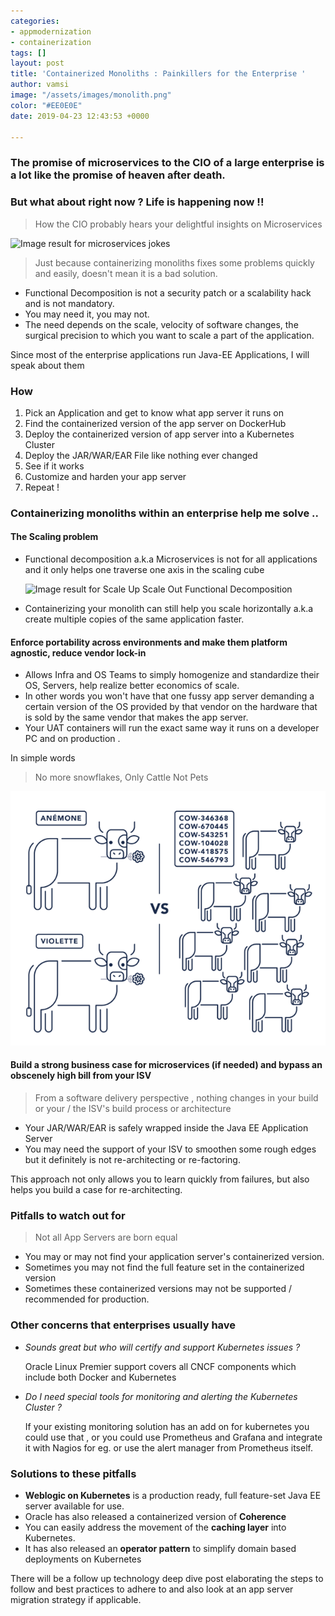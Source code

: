 ```yaml
---
categories:
- appmodernization
- containerization
tags: []
layout: post
title: 'Containerized Monoliths : Painkillers for the Enterprise '
author: vamsi
image: "/assets/images/monolith.png"
color: "#EE0E0E"
date: 2019-04-23 12:43:53 +0000

---
```

### The promise of microservices to the CIO of a large enterprise is a lot like the promise of heaven after death.

### But what about right now ? Life is happening now !!

> How the CIO probably hears your delightful insights on Microservices

![Image result for microservices jokes](http://jonasboner.com/images/posts/bla-bla-microservices-bla-bla/bla_bla_microservices_bla_bla_pdf__page_30_of_31_.png)

> Just because containerizing monoliths fixes some problems quickly and easily, doesn't mean it is a bad solution.

* Functional Decomposition is not a security patch or a scalability hack and is not mandatory.
* You may need it, you may not.
* The need depends on the scale, velocity of software changes, the surgical precision to which you want to scale a part of the application.

Since most of the enterprise applications run Java-EE Applications, I will speak about them

### How

1. Pick an Application and get to know what app server it runs on
2. Find the containerized version of the app server on DockerHub
3. Deploy the containerized version of app server into a Kubernetes Cluster
4. Deploy the JAR/WAR/EAR File like nothing ever changed
5. See if it works
6. Customize and harden your app server
7. Repeat !

### Containerizing monoliths within an enterprise help me solve ..

#### The Scaling problem

* Functional decomposition a.k.a Microservices is not for all applications and it only helps one traverse one axis in the scaling cube

  ![Image result for Scale Up Scale Out Functional Decomposition](https://cdn-images-1.medium.com/max/1200/0*0N5pwzzvtQ94DzJN.png)
* Containerizing your monolith can still help you scale horizontally a.k.a create multiple copies of the same application faster.

#### Enforce portability across environments and make them platform agnostic, reduce vendor lock-in

* Allows Infra and OS Teams to simply homogenize and standardize their OS, Servers, help realize better economics of scale.
* In other words you won't have that one fussy app server demanding a certain version of the OS provided by that vendor on the hardware that is sold by the same vendor that makes the app server.
* Your UAT containers will run the exact same way it runs on a developer PC and on production .

In simple words

> No more snowflakes, Only Cattle Not Pets

![](./assets/images/CattleNotPets.png)

#### Build a strong business case for microservices (if needed) and bypass an obscenely high bill from your ISV

> From a software delivery perspective , nothing changes in your build or your / the ISV's build process or architecture

* Your JAR/WAR/EAR is safely wrapped inside the Java EE Application Server
* You may need the support of your ISV to smoothen some rough edges but it definitely is not re-architecting or re-factoring.

This approach not only allows you to learn quickly from failures, but also helps you build a case for re-architecting.

### Pitfalls to watch out for

> Not all App Servers are born equal

* You may or may not find your application server's containerized version.
* Sometimes you may not find the full feature set in the containerized version
* Sometimes these containerized versions may not be supported / recommended for production.

### Other concerns that enterprises usually have

* _Sounds great but who will certify and support Kubernetes issues ?_

  Oracle Linux Premier support covers all CNCF components which include both Docker and Kubernetes
* _Do I need special tools for monitoring and alerting the Kubernetes Cluster ?_

  If your existing monitoring solution has an add on for kubernetes you could use that , or you could use Prometheus and Grafana and integrate it with Nagios for eg. or use the alert manager from Prometheus itself.

### Solutions to these pitfalls

* **Weblogic on Kubernetes** is a production ready, full feature-set  Java EE server available for use.
* Oracle has also released a containerized version of **Coherence**
* You can easily address the movement of the **caching layer** into Kubernetes.
* It has also released an **operator pattern** to simplify domain based deployments on Kubernetes

There will be a follow up technology deep dive post elaborating the steps to follow and best practices to adhere to and also look at an app server migration strategy if applicable. 